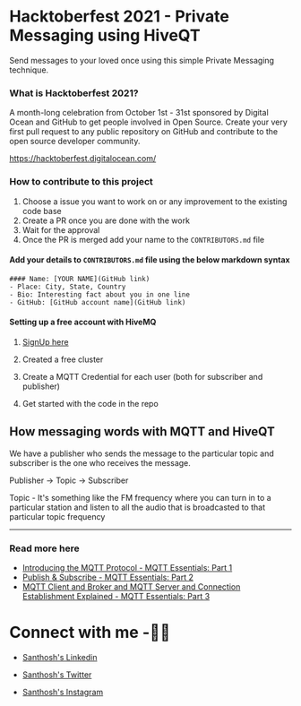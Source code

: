 # Hacktoberfest 2021 - Private Messaging using HiveQT 
Send messages to your loved once using this simple Private Messaging technique.


### What is Hacktoberfest 2021?
A month-long celebration from October 1st - 31st sponsored by Digital Ocean and GitHub to get people involved in Open Source. Create your very first pull request to any public repository on GitHub and contribute to the open source developer community.

https://hacktoberfest.digitalocean.com/

### How to contribute to this project
1. Choose a issue you want to work on or any improvement to the existing code base
2. Create a PR once you are done with the work
3. Wait for the approval
4. Once the PR is merged add your name to the `CONTRIBUTORS.md` file

#### Add your details to `CONTRIBUTORS.md` file using the below markdown syntax

```
#### Name: [YOUR NAME](GitHub link)
- Place: City, State, Country
- Bio: Interesting fact about you in one line
- GitHub: [GitHub account name](GitHub link)
```

#### Setting up a free account with HiveMQ
1. [SignUp here](https://console.hivemq.cloud)

2. Created a free cluster

3. Create a MQTT Credential for each user (both for subscriber and publisher)

4. Get started with the code in the repo

## How messaging words with MQTT and HiveQT

We have a publisher who sends the message to the particular topic and subscriber is the one who receives the message.

Publisher -> Topic -> Subscriber

Topic - It's something like the FM frequency where you can turn in to a particular station and listen to all the audio that is broadcasted to that particular topic frequency

--------------------------------------------------------

### Read more here
- [Introducing the MQTT Protocol - MQTT Essentials: Part 1](https://www.hivemq.com/blog/mqtt-essentials-part-1-introducing-mqtt/)
- [Publish & Subscribe - MQTT Essentials: Part 2](https://www.hivemq.com/blog/mqtt-essentials-part2-publish-subscribe/)
- [MQTT Client and Broker and MQTT Server and Connection Establishment Explained - MQTT Essentials: Part 3](https://www.hivemq.com/blog/mqtt-essentials-part-3-client-broker-connection-establishment/)



# Connect with me -🎯🎯

* [Santhosh's Linkedin](https://www.linkedin.com/in/santhosh-kumard/)

* [Santhosh's Twitter](https://twitter.com/santhos12551)

* [Santhosh's Instagram](https://www.instagram.com/santhoshgoku)
